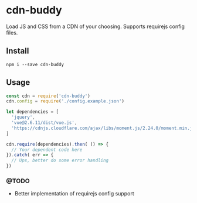 # cdn-buddy
Load JS and CSS from a CDN of your choosing.
Supports requirejs config files.

## Install

```node
npm i --save cdn-buddy
```

## Usage

```js
const cdn = require('cdn-buddy')
cdn.config = require('./config.example.json')

let dependencies = [
  'jquery',
  'vue@2.6.11/dist/vue.js',
  'https://cdnjs.cloudflare.com/ajax/libs/moment.js/2.24.0/moment.min.js'
]

cdn.require(dependencies).then( () => {
  // Your dependent code here
}).catch( err => {
  // Ups, better do some error handling
})
```
### @TODO

- Better implementation of requirejs config support